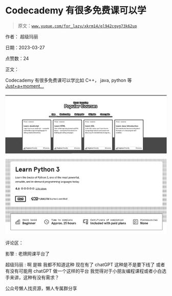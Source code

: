 # Codecademy 有很多免费课可以学

> 原文：[`www.yuque.com/for_lazy/xkrm14/el942cgvg73k62up`](https://www.yuque.com/for_lazy/xkrm14/el942cgvg73k62up)



作者： 超级玛丽



日期：2023-03-27



点赞数：24



正文：



Codecademy 有很多免费课可以学比如 C++， java, python 等[Just+a+moment...](https://www.codecademy.com/)



![](img/fc64f1cf945c929b752436bfefeeeb8a.png)  

![](img/3cdec332d22e75e68881d9af8d1f350c.png)  

评论区：



影擎 : 老牌网课平台了



超级玛丽 : 啊 是嘛 我都不知道这种 现在有了 chatGPT 这种是不是要下线了 或者有没有可能用 chatGPT 做一个这样的平台 我觉得对于小朋友编程课程或者小白选手来讲，这种有没有需求？



公众号懒人找资源，懒人专属群分享

